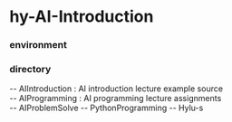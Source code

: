 # hy-AI-Introduction

### environment

### directory
-- AIIntroduction : AI introduction lecture example source  
-- AIProgramming : AI programming lecture assignments  
-- AIProblemSolve
-- PythonProgramming
-- Hylu-s

